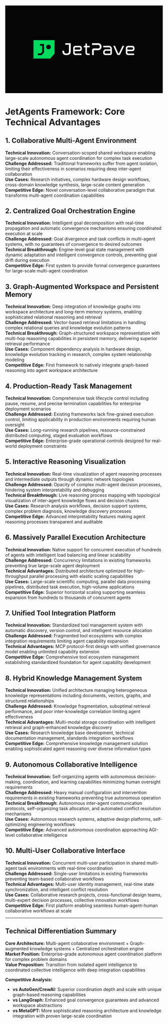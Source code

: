 [![KiCad Logo](/JetPave_logo.png)](#)

# JetAgents Framework: Core Technical Advantages

## 1. Collaborative Multi-Agent Environment
**Technical Innovation:** Conversation-scoped shared workspace enabling large-scale autonomous agent coordination for complex task execution  
**Challenge Addressed:** Traditional frameworks suffer from agent isolation, limiting their effectiveness in scenarios requiring deep inter-agent collaboration  
**Use Cases:** Research initiatives, complex hardware design workflows, cross-domain knowledge synthesis, large-scale content generation  
**Competitive Edge:** Novel conversation-level collaborative paradigm that transforms multi-agent coordination capabilities  

## 2. Centralized Goal Orchestration Engine
**Technical Innovation:** Intelligent goal decomposition with real-time propagation and automatic convergence mechanisms ensuring coordinated execution at scale  
**Challenge Addressed:** Goal divergence and task conflicts in multi-agent systems, with no guarantees of convergence to desired outcomes  
**Technical Breakthrough:** Engine-level goal state management with dynamic adaptation and intelligent convergence controls, preventing goal drift during execution  
**Competitive Edge:** First system to provide formal convergence guarantees for large-scale multi-agent coordination  

## 3. Graph-Augmented Workspace and Persistent Memory
**Technical Innovation:** Deep integration of knowledge graphs into workspace architecture and long-term memory systems, enabling sophisticated relational reasoning and retrieval  
**Challenge Addressed:** Vector-based retrieval limitations in handling complex relational queries and knowledge evolution patterns  
**Technical Breakthrough:** Graph-structured workspace representation with multi-hop reasoning capabilities in persistent memory, delivering superior retrieval performance  
**Use Cases:** Component dependency analysis in hardware design, knowledge evolution tracking in research, complex system relationship modeling  
**Competitive Edge:** First framework to natively integrate graph-based reasoning into agent workspace architecture  

## 4. Production-Ready Task Management
**Technical Innovation:** Comprehensive task lifecycle control including pause, resume, and precise termination capabilities for enterprise deployment scenarios  
**Challenge Addressed:** Existing frameworks lack fine-grained execution control, limiting applicability in production environments requiring human oversight  
**Use Cases:** Long-running research pipelines, resource-constrained distributed computing, staged evaluation workflows  
**Competitive Edge:** Enterprise-grade operational controls designed for real-world deployment constraints  

## 5. Interactive Reasoning Visualization
**Technical Innovation:** Real-time visualization of agent reasoning processes and intermediate outputs through dynamic network topologies  
**Challenge Addressed:** Opacity of complex multi-agent decision processes, hindering system interpretability and debugging  
**Technical Breakthrough:** Live reasoning process mapping with topological visualization of inter-agent knowledge flows and decision chains  
**Use Cases:** Research analysis workflows, decision support systems, complex problem diagnosis, knowledge discovery processes  
**Competitive Edge:** Advanced interpretability features making agent reasoning processes transparent and auditable  

## 6. Massively Parallel Execution Architecture
**Technical Innovation:** Native support for concurrent execution of hundreds of agents with intelligent load balancing and linear scalability  
**Challenge Addressed:** Concurrency limitations in existing frameworks preventing true large-scale agent deployment  
**Technical Advantages:** Distributed architecture optimized for high-throughput parallel processing with elastic scaling capabilities  
**Use Cases:** Large-scale scientific computing, parallel data processing pipelines, distributed task execution, high-volume applications  
**Competitive Edge:** Superior horizontal scaling supporting seamless expansion from hundreds to thousands of concurrent agents  

## 7. Unified Tool Integration Platform
**Technical Innovation:** Standardized tool management system with automatic discovery, version control, and intelligent resource allocation  
**Challenge Addressed:** Fragmented tool ecosystems with complex integration requirements limiting agent capability expansion  
**Technical Advantages:** MCP protocol-first design with unified governance model enabling unlimited capability extension  
**Competitive Edge:** Comprehensive tool ecosystem management establishing standardized foundation for agent capability development  

## 8. Hybrid Knowledge Management System
**Technical Innovation:** Unified architecture managing heterogeneous knowledge representations including documents, vectors, graphs, and structured relationships  
**Challenge Addressed:** Knowledge fragmentation, suboptimal retrieval performance, and poor inter-knowledge correlation limiting agent effectiveness  
**Technical Advantages:** Multi-modal storage coordination with intelligent retrieval and graph-enhanced knowledge discovery  
**Use Cases:** Research knowledge base development, technical documentation management, standards integration workflows  
**Competitive Edge:** Comprehensive knowledge management solution enabling sophisticated agent reasoning over diverse information types  

## 9. Autonomous Collaborative Intelligence
**Technical Innovation:** Self-organizing agents with autonomous decision-making, coordination, and learning capabilities minimizing human oversight requirements  
**Challenge Addressed:** Heavy manual configuration and intervention requirements in existing frameworks preventing true autonomous operation  
**Technical Breakthrough:** Autonomous inter-agent communication protocols, self-organizing task allocation, and automated conflict resolution mechanisms  
**Use Cases:** Autonomous research systems, adaptive design platforms, self-optimizing engineering workflows  
**Competitive Edge:** Advanced autonomous coordination approaching AGI-level collaborative intelligence  

## 10. Multi-User Collaborative Interface
**Technical Innovation:** Concurrent multi-user participation in shared multi-agent task environments with real-time coordination  
**Challenge Addressed:** Single-user limitations in existing frameworks preventing team-based collaborative workflows  
**Technical Advantages:** Multi-user identity management, real-time state synchronization, and intelligent conflict resolution  
**Use Cases:** Collaborative research projects, cross-functional design teams, multi-expert decision processes, collective innovation workflows  
**Competitive Edge:** First platform enabling seamless human-agent-human collaborative workflows at scale  

---

## Technical Differentiation Summary

**Core Architecture:** Multi-agent collaborative environment + Graph-augmented knowledge systems + Centralized orchestration engine  
**Market Position:** Enterprise-grade autonomous agent coordination platform for complex problem domains  
**Value Proposition:** Transition from isolated agent intelligence to coordinated collective intelligence with deep integration capabilities  

**Competitive Analysis:**
- **vs AutoGen/CrewAI:** Superior coordination depth and scale with unique graph-based reasoning capabilities
- **vs LangGraph:** Enhanced goal convergence guarantees and advanced workspace abstractions  
- **vs MetaGPT:** More sophisticated reasoning architecture and knowledge integration with proven large-scale coordination